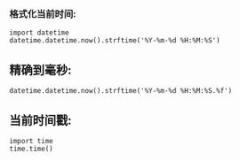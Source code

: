 ### 格式化当前时间:

```
import datetime
datetime.datetime.now().strftime('%Y-%m-%d %H:%M:%S')
```

## 精确到毫秒:

```
datetime.datetime.now().strftime('%Y-%m-%d %H:%M:%S.%f')
```

## 当前时间戳:

```
import time
time.time()
```
